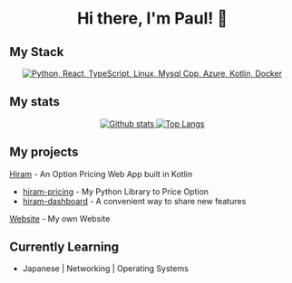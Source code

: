 <h1 align="center">Hi there, I'm Paul! 👋</h1>

## My Stack
<p align="center">
  <a href="#">
    <img src="https://skillicons.dev/icons?i=python,react,typescript,linux,mysql,cpp,azure,kotlin,docker" alt="Python, React, TypeScript, Linux, Mysql Cpp, Azure, Kotlin, Docker">
  </a>
</p>

## My stats
<p align="center">
  <a href="#">
    <img src="https://github-readme-stats.vercel.app/api?username=paulbqnt&theme=onedark&show_icons=true&hide_rank=true&custom_title=Stats&count_private=true&hide_border=true&hide=issues&line_height=24&bg_color=0d1117" alt="Github stats" />
    <img src="https://github-readme-stats.vercel.app/api/top-langs/?username=paulbqnt&layout=compact&theme=onedark&count_private=true&hide_border=true&bg_color=0d1117" alt="Top Langs">
  </a>
</p>

## My projects

[Hiram](https://github.com/paulbqnt/hiram) - An Option Pricing Web App built in Kotlin
- [hiram-pricing](https://github.com/paulbqnt/hiram-pricing) - My Python Library to Price Option
- [hiram-dashboard](https://github.com/paulbqnt/hiram-dashboard) - A convenient way to share new features
  
[Website](https://paulboquant.com/) - My own Website

## Currently Learning

- Japanese | Networking | Operating Systems

